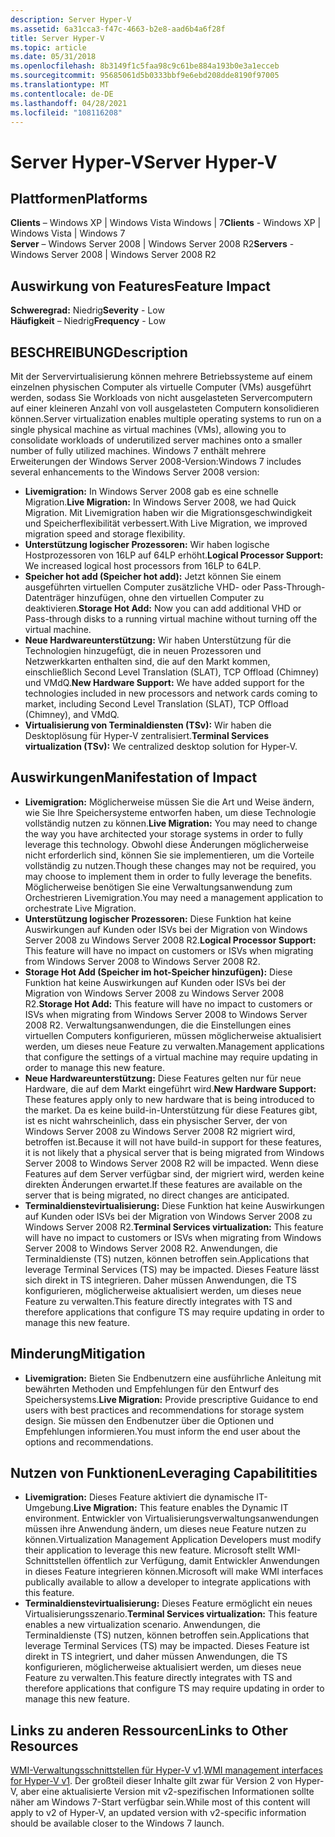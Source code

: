 ```yaml
---
description: Server Hyper-V
ms.assetid: 6a31cca3-f47c-4663-b2e8-aad6b4a6f28f
title: Server Hyper-V
ms.topic: article
ms.date: 05/31/2018
ms.openlocfilehash: 8b3149f1c5faa98c9c61be884a193b0e3a1ecceb
ms.sourcegitcommit: 95685061d5b0333bbf9e6ebd208dde8190f97005
ms.translationtype: MT
ms.contentlocale: de-DE
ms.lasthandoff: 04/28/2021
ms.locfileid: "108116208"
---
```

# <a name="server-hyper-v"></a><span data-ttu-id="afe03-103">Server Hyper-V</span><span class="sxs-lookup"><span data-stu-id="afe03-103">Server Hyper-V</span></span>

## <a name="platforms"></a><span data-ttu-id="afe03-104">Plattformen</span><span class="sxs-lookup"><span data-stu-id="afe03-104">Platforms</span></span>

 <span data-ttu-id="afe03-105">**Clients** – Windows XP \| Windows Vista Windows \| 7</span><span class="sxs-lookup"><span data-stu-id="afe03-105">**Clients** - Windows XP \| Windows Vista \| Windows 7</span></span>  
<span data-ttu-id="afe03-106">**Server** – Windows Server 2008 \| Windows Server 2008 R2</span><span class="sxs-lookup"><span data-stu-id="afe03-106">**Servers** - Windows Server 2008 \| Windows Server 2008 R2</span></span>  

## <a name="feature-impact"></a><span data-ttu-id="afe03-107">Auswirkung von Features</span><span class="sxs-lookup"><span data-stu-id="afe03-107">Feature Impact</span></span>

 <span data-ttu-id="afe03-108">**Schweregrad:** Niedrig</span><span class="sxs-lookup"><span data-stu-id="afe03-108">**Severity** - Low</span></span>  
<span data-ttu-id="afe03-109">**Häufigkeit** – Niedrig</span><span class="sxs-lookup"><span data-stu-id="afe03-109">**Frequency** - Low</span></span>  





## <a name="description"></a><span data-ttu-id="afe03-110">BESCHREIBUNG</span><span class="sxs-lookup"><span data-stu-id="afe03-110">Description</span></span>

<span data-ttu-id="afe03-111">Mit der Servervirtualisierung können mehrere Betriebssysteme auf einem einzelnen physischen Computer als virtuelle Computer (VMs) ausgeführt werden, sodass Sie Workloads von nicht ausgelasteten Servercomputern auf einer kleineren Anzahl von voll ausgelasteten Computern konsolidieren können.</span><span class="sxs-lookup"><span data-stu-id="afe03-111">Server virtualization enables multiple operating systems to run on a single physical machine as virtual machines (VMs), allowing you to consolidate workloads of underutilized server machines onto a smaller number of fully utilized machines.</span></span> <span data-ttu-id="afe03-112">Windows 7 enthält mehrere Erweiterungen der Windows Server 2008-Version:</span><span class="sxs-lookup"><span data-stu-id="afe03-112">Windows 7 includes several enhancements to the Windows Server 2008 version:</span></span>

-   <span data-ttu-id="afe03-113">**Livemigration:** In Windows Server 2008 gab es eine schnelle Migration.</span><span class="sxs-lookup"><span data-stu-id="afe03-113">**Live Migration:** In Windows Server 2008, we had Quick Migration.</span></span> <span data-ttu-id="afe03-114">Mit Livemigration haben wir die Migrationsgeschwindigkeit und Speicherflexibilität verbessert.</span><span class="sxs-lookup"><span data-stu-id="afe03-114">With Live Migration, we improved migration speed and storage flexibility.</span></span>
-   <span data-ttu-id="afe03-115">**Unterstützung logischer Prozessoren:** Wir haben logische Hostprozessoren von 16LP auf 64LP erhöht.</span><span class="sxs-lookup"><span data-stu-id="afe03-115">**Logical Processor Support:** We increased logical host processors from 16LP to 64LP.</span></span>
-   <span data-ttu-id="afe03-116">**Speicher hot add (Speicher hot add):** Jetzt können Sie einem ausgeführten virtuellen Computer zusätzliche VHD- oder Pass-Through-Datenträger hinzufügen, ohne den virtuellen Computer zu deaktivieren.</span><span class="sxs-lookup"><span data-stu-id="afe03-116">**Storage Hot Add:** Now you can add additional VHD or Pass-through disks to a running virtual machine without turning off the virtual machine.</span></span>
-   <span data-ttu-id="afe03-117">**Neue Hardwareunterstützung:** Wir haben Unterstützung für die Technologien hinzugefügt, die in neuen Prozessoren und Netzwerkkarten enthalten sind, die auf den Markt kommen, einschließlich Second Level Translation (SLAT), TCP Offload (Chimney) und VMdQ.</span><span class="sxs-lookup"><span data-stu-id="afe03-117">**New Hardware Support:** We have added support for the technologies included in new processors and network cards coming to market, including Second Level Translation (SLAT), TCP Offload (Chimney), and VMdQ.</span></span>
-   <span data-ttu-id="afe03-118">**Virtualisierung von Terminaldiensten (TSv):** Wir haben die Desktoplösung für Hyper-V zentralisiert.</span><span class="sxs-lookup"><span data-stu-id="afe03-118">**Terminal Services virtualization (TSv):** We centralized desktop solution for Hyper-V.</span></span>

## <a name="manifestation-of-impact"></a><span data-ttu-id="afe03-119">Auswirkungen</span><span class="sxs-lookup"><span data-stu-id="afe03-119">Manifestation of Impact</span></span>

-   <span data-ttu-id="afe03-120">**Livemigration:** Möglicherweise müssen Sie die Art und Weise ändern, wie Sie Ihre Speichersysteme entworfen haben, um diese Technologie vollständig nutzen zu können.</span><span class="sxs-lookup"><span data-stu-id="afe03-120">**Live Migration:** You may need to change the way you have architected your storage systems in order to fully leverage this technology.</span></span> <span data-ttu-id="afe03-121">Obwohl diese Änderungen möglicherweise nicht erforderlich sind, können Sie sie implementieren, um die Vorteile vollständig zu nutzen.</span><span class="sxs-lookup"><span data-stu-id="afe03-121">Though these changes may not be required, you may choose to implement them in order to fully leverage the benefits.</span></span> <span data-ttu-id="afe03-122">Möglicherweise benötigen Sie eine Verwaltungsanwendung zum Orchestrieren Livemigration.</span><span class="sxs-lookup"><span data-stu-id="afe03-122">You may need a management application to orchestrate Live Migration.</span></span>
-   <span data-ttu-id="afe03-123">**Unterstützung logischer Prozessoren:** Diese Funktion hat keine Auswirkungen auf Kunden oder ISVs bei der Migration von Windows Server 2008 zu Windows Server 2008 R2.</span><span class="sxs-lookup"><span data-stu-id="afe03-123">**Logical Processor Support:** This feature will have no impact on customers or ISVs when migrating from Windows Server 2008 to Windows Server 2008 R2.</span></span>
-   <span data-ttu-id="afe03-124">**Storage Hot Add (Speicher im hot-Speicher hinzufügen):** Diese Funktion hat keine Auswirkungen auf Kunden oder ISVs bei der Migration von Windows Server 2008 zu Windows Server 2008 R2.</span><span class="sxs-lookup"><span data-stu-id="afe03-124">**Storage Hot Add:** This feature will have no impact to customers or ISVs when migrating from Windows Server 2008 to Windows Server 2008 R2.</span></span> <span data-ttu-id="afe03-125">Verwaltungsanwendungen, die die Einstellungen eines virtuellen Computers konfigurieren, müssen möglicherweise aktualisiert werden, um dieses neue Feature zu verwalten.</span><span class="sxs-lookup"><span data-stu-id="afe03-125">Management applications that configure the settings of a virtual machine may require updating in order to manage this new feature.</span></span>
-   <span data-ttu-id="afe03-126">**Neue Hardwareunterstützung:** Diese Features gelten nur für neue Hardware, die auf dem Markt eingeführt wird.</span><span class="sxs-lookup"><span data-stu-id="afe03-126">**New Hardware Support:** These features apply only to new hardware that is being introduced to the market.</span></span> <span data-ttu-id="afe03-127">Da es keine build-in-Unterstützung für diese Features gibt, ist es nicht wahrscheinlich, dass ein physischer Server, der von Windows Server 2008 zu Windows Server 2008 R2 migriert wird, betroffen ist.</span><span class="sxs-lookup"><span data-stu-id="afe03-127">Because it will not have build-in support for these features, it is not likely that a physical server that is being migrated from Windows Server 2008 to Windows Server 2008 R2 will be impacted.</span></span> <span data-ttu-id="afe03-128">Wenn diese Features auf dem Server verfügbar sind, der migriert wird, werden keine direkten Änderungen erwartet.</span><span class="sxs-lookup"><span data-stu-id="afe03-128">If these features are available on the server that is being migrated, no direct changes are anticipated.</span></span>
-   <span data-ttu-id="afe03-129">**Terminaldienstevirtualisierung:** Diese Funktion hat keine Auswirkungen auf Kunden oder ISVs bei der Migration von Windows Server 2008 zu Windows Server 2008 R2.</span><span class="sxs-lookup"><span data-stu-id="afe03-129">**Terminal Services virtualization:** This feature will have no impact to customers or ISVs when migrating from Windows Server 2008 to Windows Server 2008 R2.</span></span> <span data-ttu-id="afe03-130">Anwendungen, die Terminaldienste (TS) nutzen, können betroffen sein.</span><span class="sxs-lookup"><span data-stu-id="afe03-130">Applications that leverage Terminal Services (TS) may be impacted.</span></span> <span data-ttu-id="afe03-131">Dieses Feature lässt sich direkt in TS integrieren. Daher müssen Anwendungen, die TS konfigurieren, möglicherweise aktualisiert werden, um dieses neue Feature zu verwalten.</span><span class="sxs-lookup"><span data-stu-id="afe03-131">This feature directly integrates with TS and therefore applications that configure TS may require updating in order to manage this new feature.</span></span>

## <a name="mitigation"></a><span data-ttu-id="afe03-132">Minderung</span><span class="sxs-lookup"><span data-stu-id="afe03-132">Mitigation</span></span>

-   <span data-ttu-id="afe03-133">**Livemigration:** Bieten Sie Endbenutzern eine ausführliche Anleitung mit bewährten Methoden und Empfehlungen für den Entwurf des Speichersystems.</span><span class="sxs-lookup"><span data-stu-id="afe03-133">**Live Migration:** Provide prescriptive Guidance to end users with best practices and recommendations for storage system design.</span></span> <span data-ttu-id="afe03-134">Sie müssen den Endbenutzer über die Optionen und Empfehlungen informieren.</span><span class="sxs-lookup"><span data-stu-id="afe03-134">You must inform the end user about the options and recommendations.</span></span>

## <a name="leveraging-capabilitities"></a><span data-ttu-id="afe03-135">Nutzen von Funktionen</span><span class="sxs-lookup"><span data-stu-id="afe03-135">Leveraging Capabilitities</span></span>

-   <span data-ttu-id="afe03-136">**Livemigration:** Dieses Feature aktiviert die dynamische IT-Umgebung.</span><span class="sxs-lookup"><span data-stu-id="afe03-136">**Live Migration:** This feature enables the Dynamic IT environment.</span></span> <span data-ttu-id="afe03-137">Entwickler von Virtualisierungsverwaltungsanwendungen müssen ihre Anwendung ändern, um dieses neue Feature nutzen zu können.</span><span class="sxs-lookup"><span data-stu-id="afe03-137">Virtualization Management Application Developers must modify their application to leverage this new feature.</span></span> <span data-ttu-id="afe03-138">Microsoft stellt WMI-Schnittstellen öffentlich zur Verfügung, damit Entwickler Anwendungen in dieses Feature integrieren können.</span><span class="sxs-lookup"><span data-stu-id="afe03-138">Microsoft will make WMI interfaces publically available to allow a developer to integrate applications with this feature.</span></span>
-   <span data-ttu-id="afe03-139">**Terminaldienstevirtualisierung:** Dieses Feature ermöglicht ein neues Virtualisierungsszenario.</span><span class="sxs-lookup"><span data-stu-id="afe03-139">**Terminal Services virtualization:** This feature enables a new virtualization scenario.</span></span> <span data-ttu-id="afe03-140">Anwendungen, die Terminaldienste (TS) nutzen, können betroffen sein.</span><span class="sxs-lookup"><span data-stu-id="afe03-140">Applications that leverage Terminal Services (TS) may be impacted.</span></span> <span data-ttu-id="afe03-141">Dieses Feature ist direkt in TS integriert, und daher müssen Anwendungen, die TS konfigurieren, möglicherweise aktualisiert werden, um dieses neue Feature zu verwalten.</span><span class="sxs-lookup"><span data-stu-id="afe03-141">This feature directly integrates with TS and therefore applications that configure TS may require updating in order to manage this new feature.</span></span>

## <a name="links-to-other-resources"></a><span data-ttu-id="afe03-142">Links zu anderen Ressourcen</span><span class="sxs-lookup"><span data-stu-id="afe03-142">Links to Other Resources</span></span>

<span data-ttu-id="afe03-143">[WMI-Verwaltungsschnittstellen für Hyper-V v1](/previous-versions/windows/desktop/virtual/windows-virtualization-portal).</span><span class="sxs-lookup"><span data-stu-id="afe03-143">[WMI management interfaces for Hyper-V v1](/previous-versions/windows/desktop/virtual/windows-virtualization-portal).</span></span> <span data-ttu-id="afe03-144">Der großteil dieser Inhalte gilt zwar für Version 2 von Hyper-V, aber eine aktualisierte Version mit v2-spezifischen Informationen sollte näher am Windows 7-Start verfügbar sein.</span><span class="sxs-lookup"><span data-stu-id="afe03-144">While most of this content will apply to v2 of Hyper-V, an updated version with v2-specific information should be available closer to the Windows 7 launch.</span></span>

 

 
